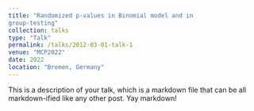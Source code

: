 ```yaml
---
title: "Randomized p-values in Binomial model and in
group-testing"
collection: talks
type: "Talk"
permalink: /talks/2012-03-01-talk-1
venue: "MCP2022"
date: 2022
location: "Bremen, Germany"
---
```


This is a description of your talk, which is a markdown file that can be all markdown-ified like any other post. Yay markdown!
